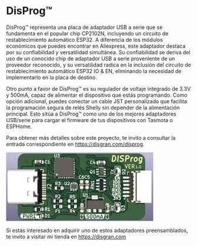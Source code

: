 # DisProg™

DisProg™ representa una placa de adaptador USB a serie que se fundamenta en el popular chip CP2102N, incluyendo un circuito de restablecimiento automático ESP32. A diferencia de los módulos económicos que puedes encontrar en Aliexpress, este adaptador destaca por su confiabilidad y versatilidad simultánea. Su confiabilidad se deriva del uso de un conocido chip de adaptador USB a serie proveniente de un proveedor reconocido, y su versatilidad radica en la inclusión del circuito de restablecimiento automático ESP32 IO & EN, eliminando la necesidad de implementarlo en la placa de destino.

Otro punto a favor de DisProg™ es su regulador de voltaje integrado de 3.3V y 500mA, capaz de alimentar el dispositivo que estás programando. Como opción adicional, puedes conectar un cable JST personalizado que facilita la programación segura de relés Shelly sin depender de la alimentación principal. Esto sitúa a DisProg™ como uno de los mejores adaptadores USB/serie para cargar el firmware de tus dispositivos con Tasmota o ESPHome.

Para obtener más detalles sobre este proyecto, te invito a consultar la entrada correspondiente en https://disgran.com/disprog.

<img width="400" alt="Preview_PCB_Terminada" src="DisProg.png">

Si estás interesado en adquirir uno de estos adaptadores preensamblados, te invito a visitar mi tienda en https://disgran.com
